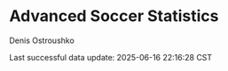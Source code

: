 # Advanced Soccer Statistics
Denis Ostroushko

<!-- gfm -->

Last successful data update: 2025-06-16 22:16:28 CST
